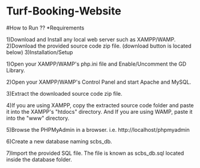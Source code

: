 # Turf-Booking-Website

#How to Run ??
*Requirements

1)Download and Install any local web server such as XAMPP/WAMP.
2)Download the provided source code zip file. (download button is located below)
3)Installation/Setup

1)Open your XAMPP/WAMP's php.ini file and Enable/Uncomment the GD Library.

2)Open your XAMPP/WAMP's Control Panel and start Apache and MySQL.

3)Extract the downloaded source code zip file.

4)If you are using XAMPP, copy the extracted source code folder and paste it into the XAMPP's "htdocs" directory. And If you are using WAMP, paste it into the "www" directory.

5)Browse the PHPMyAdmin in a browser. i.e. http://localhost/phpmyadmin

6)Create a new database naming scbs_db.

7)Import the provided SQL file. The file is known as scbs_db.sql located inside the database folder.
